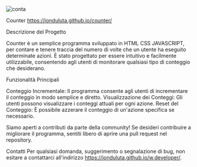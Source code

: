 ![conta](https://github.com/IonDuluta/counter/assets/130406100/29c4a2b5-8a0b-4877-8a3d-a3142c9820e4)


Counter
https://ionduluta.github.io/counter/

Descrizione del Progetto

Counter è un semplice programma sviluppato in HTML CSS JAVASCRIPT, per contare e tenere traccia
del numero di volte che un utente ha eseguito determinate azioni. È stato progettato per essere 
intuitivo e facilmente utilizzabile, consentendo agli utenti di monitorare qualsiasi tipo di conteggio che desiderano.

Funzionalità Principali

Conteggio Incrementale: Il programma consente agli utenti di incrementare il conteggio in modo semplice e diretto.
Visualizzazione dei Conteggi: Gli utenti possono visualizzare i conteggi attuali per ogni azione.
Reset del Conteggio: È possibile azzerare il conteggio di un'azione specifica se necessario.


Siamo aperti a contributi da parte della community! Se desideri contribuire a migliorare il programma, sentiti libero 
di aprire una pull request nel repository.

Contatti
Per qualsiasi domanda, suggerimento o segnalazione di bug, non esitare a contattarci all'indirizzo 
https://ionduluta.github.io/w.developer/.

